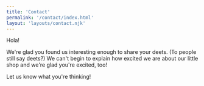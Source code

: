 ```yaml
---
title: 'Contact'
permalink: '/contact/index.html'
layout: 'layouts/contact.njk'
---
```


Hola!

We're glad you found us interesting enough to share your deets. (To people still say deets?) We can't begin to explain how excited we are about our little shop and we're glad you're excited, too!

Let us know what you're thinking!
